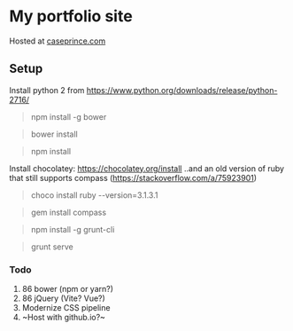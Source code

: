 # My portfolio site

Hosted at [caseprince.com](http://caseprince.com)

## Setup

Install python 2 from https://www.python.org/downloads/release/python-2716/

> npm install -g bower

> bower install

> npm install

Install chocolatey: https://chocolatey.org/install
..and an old version of ruby that still supports compass (https://stackoverflow.com/a/75923901)
 
> choco install ruby --version=3.1.3.1

> gem install compass

> npm install -g grunt-cli

> grunt serve

### Todo

1. 86 bower (npm or yarn?)
1. 86 jQuery (Vite? Vue?)
2. Modernize CSS pipeline
3. ~Host with github.io?~

